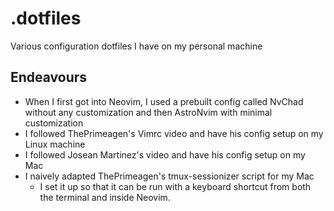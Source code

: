 # .dotfiles

Various configuration dotfiles I have on my personal machine

## Endeavours

- When I first got into Neovim, I used a prebuilt config called NvChad without any customization and then AstroNvim with minimal customization
- I followed ThePrimeagen's Vimrc video and have his config setup on my Linux machine
- I followed Josean Martinez's video and have his config setup on my Mac
- I naively adapted ThePrimeagen's tmux-sessionizer script for my Mac
  - I set it up so that it can be run with a keyboard shortcut from both the terminal and inside Neovim.
